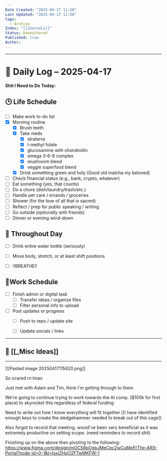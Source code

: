 ```yaml
---
Date Created: "2025-04-17 11:58"
Last Updated: "2025-04-17 11:58"
tags:
  - Archive
Index: "[[Journals]]"
Status: Unweathered
Published: true
Author:
---
```

---

# 📆 Daily Log – 2025-04-17

**Shit I Need to Do Today:**

## 🕒 Life Schedule

- [ ] Make work to-do list  
- [x] Morning routine  
	- [x] Brush teeth  
	- [x] Take meds  
		- [x] straterra
		- [x] l-methyl folate
		- [x] glucosamine with chondroitin
		- [x] omega 3-6-9 complex
		- [x] mushroom blend
		- [x] veggie superfood blend
	- [x] Drink something green and holy (Good old matcha my beloved)  
- [ ] Check financial status (e.g., bank, crypto, whatever)
- [ ] Eat something (yes, that counts)
- [ ] Do a chore (dish/laundry/trash/etc.)
- [ ] Handle pet care / errands / groceries  
- [ ] Shower (for the love of all that is sacred)
- [ ] Reflect / prep for public speaking / writing
- [ ] Go outside (optionally with friends)
- [ ] Dinner or evening wind-down

## 🌱 Throughout Day

- [ ] Drink entire water bottle (seriously)
- [ ] Move body, stretch, or at least shift positions
- [ ] !!BREATHE!!


## 🤑Work Schedule

- [ ] Finish admin or digital task  
	- [ ] Transfer ideas / organize files  
	- [ ] Filter personal info to upload
- [ ] Post updates or progress  
	- [ ] Push to repo / update site  
	- [ ] Update socials / links


---

## 🧠 [[_Misc Ideas]]

---


![[Pasted image 20250417115820.png]]

So scared rn lmao


Just met with Adam and Tim, think I'm getting through to them

We're going to continue trying to work towards the AI comp. ($100k for first place) to skyrocket this regardless of federal funding

Need to write out how I know everything will fit together [[I have identified enough keys to create the sledgehammer needed to break out of this cage]]

Also forgot to record that meeting; would've been very beneficial as it was extremely productive on setting scope. (need reminders to record shit)

Finishing up on the above then pivoting to the following: https://www.figma.com/design/mOC58pOgpJMeCec2wCuMeP/The-ARX-Portal?node-id=0-1&t=IsxjZHqO2FTwMKFW-1

